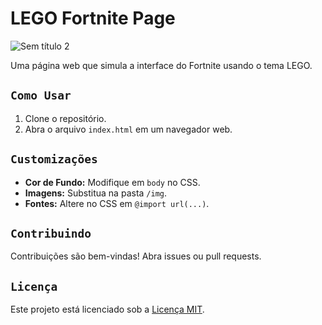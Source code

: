 # LEGO Fortnite Page

![Sem título 2](https://github.com/VictorBravim/Lego_Fortnite_Page/assets/122113588/be47e3f2-e579-4aad-979b-bbcbff096c57)

Uma página web que simula a interface do Fortnite usando o tema LEGO.

## <code>Como Usar</code>

1. Clone o repositório.
2. Abra o arquivo `index.html` em um navegador web.

## <code>Customizações</code>

- **Cor de Fundo:** Modifique em `body` no CSS.
- **Imagens:** Substitua na pasta `/img`.
- **Fontes:** Altere no CSS em `@import url(...)`.

## <code>Contribuindo</code>

Contribuições são bem-vindas! Abra issues ou pull requests.

## <code>Licença</code>

Este projeto está licenciado sob a [Licença MIT](LICENSE.md).
